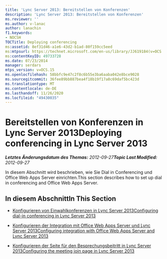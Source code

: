 ```yaml
---
title: 'Lync Server 2013: Bereitstellen von Konferenzen'
description: 'Lync Server 2013: Bereitstellen von Konferenzen'
ms.reviewer: ''
ms.author: v-lanac
author: lanachin
f1.keywords:
- NOCSH
TOCTitle: Deploying conferencing
ms:assetid: 8ef31d46-a1e6-43d2-b1ad-80f159cc5eed
ms:mtpsurl: https://technet.microsoft.com/en-us/library/JJ619184(v=OCS.15)
ms:contentKeyID: 49733728
ms.date: 07/23/2014
manager: serdars
mtps_version: v=OCS.15
ms.openlocfilehash: 58bbfc9e47c2f8c6b55e3ba6aaba042e8bce9028
ms.sourcegitcommit: 36fee89bb887bea4f18b19f17a8c69daf5bc423d
ms.translationtype: MT
ms.contentlocale: de-DE
ms.lasthandoff: 11/26/2020
ms.locfileid: "49430035"
---
```

# <a name="deploying-conferencing-in-lync-server-2013"></a><span data-ttu-id="16515-103">Bereitstellen von Konferenzen in Lync Server 2013</span><span class="sxs-lookup"><span data-stu-id="16515-103">Deploying conferencing in Lync Server 2013</span></span>

<div data-xmlns="http://www.w3.org/1999/xhtml">

<div class="topic" data-xmlns="http://www.w3.org/1999/xhtml" data-msxsl="urn:schemas-microsoft-com:xslt" data-cs="https://msdn.microsoft.com/">

<div data-asp="https://msdn2.microsoft.com/asp">



</div>

<div id="mainSection">

<div id="mainBody"><span data-ttu-id="16515-104">

<span> </span></span><span class="sxs-lookup"><span data-stu-id="16515-104">

<span> </span></span></span>

<span data-ttu-id="16515-105">_**Letztes Änderungsdatum des Themas:** 2012-09-27_</span><span class="sxs-lookup"><span data-stu-id="16515-105">_**Topic Last Modified:** 2012-09-27_</span></span>

<span data-ttu-id="16515-106">In diesem Abschnitt wird beschrieben, wie Sie Dial in Conferencing und Office Web Apps Server einrichten.</span><span class="sxs-lookup"><span data-stu-id="16515-106">This section describes how to set up dial in conferencing and Office Web Apps Server.</span></span>

<div>

## <a name="in-this-section"></a><span data-ttu-id="16515-107">In diesem Abschnitt</span><span class="sxs-lookup"><span data-stu-id="16515-107">In This Section</span></span>

  - [<span data-ttu-id="16515-108">Konfigurieren von Einwahlkonferenzen in Lync Server 2013</span><span class="sxs-lookup"><span data-stu-id="16515-108">Configuring dial-in conferencing in Lync Server 2013</span></span>](lync-server-2013-configuring-dial-in-conferencing.md)

  - [<span data-ttu-id="16515-109">Konfigurieren der Integration mit Office Web Apps Server und Lync Server 2013</span><span class="sxs-lookup"><span data-stu-id="16515-109">Configuring integration with Office Web Apps Server and Lync Server 2013</span></span>](lync-server-2013-enabling-office-web-apps-server-and-lync-server-2013.md)

  - [<span data-ttu-id="16515-110">Konfigurieren der Seite für den Besprechungsbeitritt in Lync Server 2013</span><span class="sxs-lookup"><span data-stu-id="16515-110">Configuring the meeting join page in Lync Server 2013</span></span>](lync-server-2013-configuring-the-meeting-join-page.md)

<span data-ttu-id="16515-111"></div>

</div>

<span> </span>

</div>

</div>

</span><span class="sxs-lookup"><span data-stu-id="16515-111"></div>

</div>

<span> </span>

</div>

</div>

</span></span></div>

